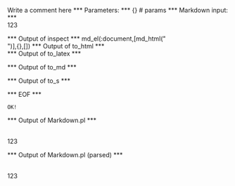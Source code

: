 Write a comment here
*** Parameters: ***
{} # params 
*** Markdown input: ***
<br/>123

*** Output of inspect ***
md_el(:document,[md_html("<br />")],{},[])
*** Output of to_html ***
<br />
*** Output of to_latex ***

*** Output of to_md ***

*** Output of to_s ***

*** EOF ***



	OK!



*** Output of Markdown.pl ***
<p><br/>123</p>

*** Output of Markdown.pl (parsed) ***
<p
     ><br/
     >123</p
 >